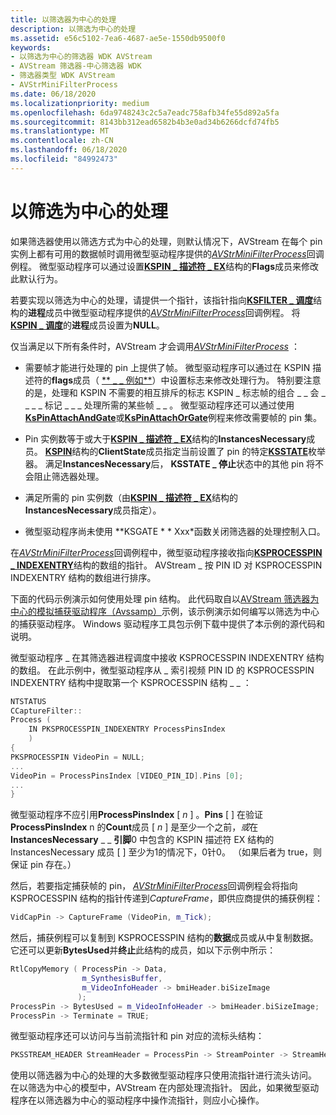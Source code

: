 ```yaml
---
title: 以筛选器为中心的处理
description: 以筛选为中心的处理
ms.assetid: e56c5102-7ea6-4687-ae5e-1550db9500f0
keywords:
- 以筛选为中心的筛选器 WDK AVStream
- AVStream 筛选器-中心筛选器 WDK
- 筛选器类型 WDK AVStream
- AVStrMiniFilterProcess
ms.date: 06/18/2020
ms.localizationpriority: medium
ms.openlocfilehash: 6da9748243c2c5a7eadc758afb34fe55d892a5fa
ms.sourcegitcommit: 8143bb312ead6582b4b3e0ad34b6266dcfd74fb5
ms.translationtype: MT
ms.contentlocale: zh-CN
ms.lasthandoff: 06/18/2020
ms.locfileid: "84992473"
---
```

# <a name="filter-centric-processing"></a>以筛选为中心的处理

如果筛选器使用以筛选方式为中心的处理，则默认情况下，AVStream 在每个 pin 实例上都有可用的数据帧时调用微型驱动程序提供的[*AVStrMiniFilterProcess*](https://docs.microsoft.com/windows-hardware/drivers/ddi/ks/nc-ks-pfnksfilterprocess)回调例程。 微型驱动程序可以通过设置[**KSPIN \_ 描述符 \_ EX**](https://docs.microsoft.com/windows-hardware/drivers/ddi/ks/ns-ks-_kspin_descriptor_ex)结构的**Flags**成员来修改此默认行为。

若要实现以筛选为中心的处理，请提供一个指针，该指针指向[**KSFILTER \_ 调度**](https://docs.microsoft.com/windows-hardware/drivers/ddi/ks/ns-ks-_ksfilter_dispatch)结构的**进程**成员中微型驱动程序提供的[*AVStrMiniFilterProcess*](https://docs.microsoft.com/windows-hardware/drivers/ddi/ks/nc-ks-pfnksfilterprocess)回调例程。 将[**KSPIN \_ 调度**](https://docs.microsoft.com/windows-hardware/drivers/ddi/ks/ns-ks-_kspin_dispatch)的**进程**成员设置为**NULL**。

仅当满足以下所有条件时，AVStream 才会调用[*AVStrMiniFilterProcess*](https://docs.microsoft.com/windows-hardware/drivers/ddi/ks/nc-ks-pfnksfilterprocess) ：

- 需要帧才能进行处理的 pin 上提供了帧。 微型驱动程序可以通过在 KSPIN 描述符的**flags**成员（ [** \_ \_ 例如**](https://docs.microsoft.com/windows-hardware/drivers/ddi/ks/ns-ks-_kspin_descriptor_ex)）中设置标志来修改处理行为。 特别要注意的是，处理和 KSPIN 不需要的相互排斥的标志 KSPIN \_ 标志帧的组合 \_ \_ 会 \_ \_ \_ \_ 标记 \_ \_ \_ 处理所需的某些帧 \_ \_ 。 微型驱动程序还可以通过使用[**KsPinAttachAndGate**](https://docs.microsoft.com/windows-hardware/drivers/ddi/ks/nf-ks-kspinattachandgate)或[**KsPinAttachOrGate**](https://docs.microsoft.com/windows-hardware/drivers/ddi/ks/nf-ks-kspinattachorgate)例程来修改需要帧的 pin 集。

- Pin 实例数等于或大于[**KSPIN \_ 描述符 \_ EX**](https://docs.microsoft.com/windows-hardware/drivers/ddi/ks/ns-ks-_kspin_descriptor_ex)结构的**InstancesNecessary**成员。 [**KSPIN**](https://docs.microsoft.com/windows-hardware/drivers/ddi/ks/ns-ks-_kspin)结构的**ClientState**成员指定当前设置了 pin 的特定[**KSSTATE**](https://docs.microsoft.com/windows-hardware/drivers/ddi/ks/ne-ks-ksstate)枚举器。 满足**InstancesNecessary**后， **KSSTATE \_ 停止**状态中的其他 pin 将不会阻止筛选器处理。

- 满足所需的 pin 实例数（由[**KSPIN \_ 描述符 \_ EX**](https://docs.microsoft.com/windows-hardware/drivers/ddi/ks/ns-ks-_kspin_descriptor_ex)结构的**InstancesNecessary**成员指定）。

- 微型驱动程序尚未使用 **KSGATE * * Xxx*函数关闭筛选器的处理控制入口。

在[*AVStrMiniFilterProcess*](https://docs.microsoft.com/windows-hardware/drivers/ddi/ks/nc-ks-pfnksfilterprocess)回调例程中，微型驱动程序接收指向[**KSPROCESSPIN \_ INDEXENTRY**](https://docs.microsoft.com/windows-hardware/drivers/ddi/ks/ns-ks-_ksprocesspin_indexentry)结构的数组的指针。 AVStream \_ 按 PIN ID 对 KSPROCESSPIN INDEXENTRY 结构的数组进行排序。

下面的代码示例演示如何使用处理 pin 结构。 此代码取自以[AVStream 筛选器为中心的模拟捕获驱动程序（Avssamp）](https://docs.microsoft.com/samples/microsoft/windows-driver-samples/avstream-filter-centric-simulated-capture-sample-driver-avssamp/)示例，该示例演示如何编写以筛选为中心的捕获驱动程序。 Windows 驱动程序工具包示例下载中提供了本示例的源代码和说明。

微型驱动程序 \_ 在其筛选器进程调度中接收 KSPROCESSPIN INDEXENTRY 结构的数组。 在此示例中，微型驱动程序从 \_ 索引视频 PIN ID 的 KSPROCESSPIN INDEXENTRY 结构中提取第一个 KSPROCESSPIN 结构 \_ \_ ：

```cpp
NTSTATUS
CCaptureFilter::
Process (
    IN PKSPROCESSPIN_INDEXENTRY ProcessPinsIndex
    )
{
PKSPROCESSPIN VideoPin = NULL;
...
VideoPin = ProcessPinsIndex [VIDEO_PIN_ID].Pins [0];
...
}
```

微型驱动程序不应引用**ProcessPinsIndex** \[ *n* \] 。**Pins** \[ \] 在验证**ProcessPinsIndex** n 的**Count**成员 \[ *n* \] 是至少一个之前，*或*在**InstancesNecessary** \_ \_ **引脚**0 中包含的 KSPIN 描述符 EX 结构的 InstancesNecessary 成员 \[ \] 至少为1的情况下，0针0。 （如果后者为 true，则保证 pin 存在。）

然后，若要指定捕获帧的 pin， [*AVStrMiniFilterProcess*](https://docs.microsoft.com/windows-hardware/drivers/ddi/ks/nc-ks-pfnksfilterprocess)回调例程会将指向 KSPROCESSPIN 结构的指针传递到*CaptureFrame*，即供应商提供的捕获例程：

```cpp
VidCapPin -> CaptureFrame (VideoPin, m_Tick);
```

然后，捕获例程可以复制到 KSPROCESSPIN 结构的**数据**成员或从中复制数据。 它还可以更新**BytesUsed**并**终止**此结构的成员，如以下示例中所示：

```cpp
RtlCopyMemory ( ProcessPin -> Data,
                m_SynthesisBuffer,
                m_VideoInfoHeader -> bmiHeader.biSizeImage
               );
ProcessPin -> BytesUsed = m_VideoInfoHeader -> bmiHeader.biSizeImage;
ProcessPin -> Terminate = TRUE;
```

微型驱动程序还可以访问与当前流指针和 pin 对应的流标头结构：

```cpp
PKSSTREAM_HEADER StreamHeader = ProcessPin -> StreamPointer -> StreamHeader;
```

使用以筛选器为中心的处理的大多数微型驱动程序只使用流指针进行流头访问。 在以筛选为中心的模型中，AVStream 在内部处理流指针。 因此，如果微型驱动程序在以筛选器为中心的驱动程序中操作流指针，则应小心操作。
